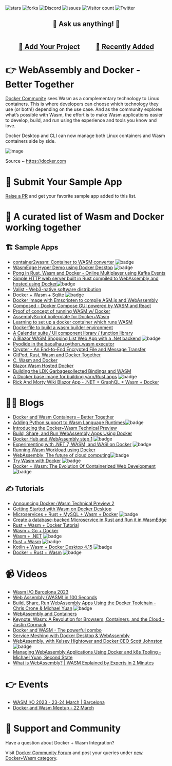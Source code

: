 ![stars](https://img.shields.io/github/stars/collabnix/wasm-docker-better-together)
![forks](https://img.shields.io/github/forks/collabnix/wasm-docker-better-together)
![Discord](https://img.shields.io/discord/1020180904129335379)
![issues](https://img.shields.io/github/issues/collabnix/wasm-docker-better-together)
![Visitor count](https://shields-io-visitor-counter.herokuapp.com/badge?page=collabnix.wasm-docker-better-together)
![Twitter](https://img.shields.io/twitter/follow/collabnix?style=social)

<h2 align="center">
🎤 Ask us anything! 🐳<br><br>

<a href="../../issues/new">:speech_balloon: Add Your Project</a> &nbsp;&nbsp;&nbsp;&nbsp;&nbsp;&nbsp;&nbsp;&nbsp; <a href="../../issues?q=is%3Aissue+is%3Aclosed+sort%3Aupdated-desc">:book: Recently Added</a>
</h2>


# 👉 WebAssembly and Docker - Better Together

[Docker Community](https://forums.docker.com) sees Wasm as a complementary technology to Linux containers. This is where developers can choose which technology they use (or both!) depending on the use case. And as the community explores what’s possible with Wasm, the effort is to make Wasm applications easier to develop, build, and run using the experience and tools you know and love.

Docker Desktop and CLI can now manage both Linux containers and Wasm containers side by side.



![image](https://user-images.githubusercontent.com/34368930/200236234-fcc71f84-a04d-4116-8cd6-9f03ae4f3973.png)

Source ~ https://docker.com


# 🐳 Submit Your Sample App

[Raise a PR](https://github.com/collabnix/wasm-docker-better-together/pulls) and get your favorite sample app added to this list.



# 🤲 A curated list of Wasm and Docker working together



## 🏗️ Sample Apps

- [container2wasm: Container to WASM converter](https://github.com/ktock/container2wasm) ![badge](https://img.shields.io/badge/-new-red)<br>
- [WasmEdge Hyper Demo using Docker Desktop](https://github.com/WasmEdge/wasmedge_hyper_demo) ![badge](https://img.shields.io/badge/-new-red)<br>
- [Pong in Rust, Wasm and Docker - Online Multiplayer using Kafka Events](https://github.com/thilo-behnke/wasm-pong)
- [Simple HTTP web server built in Rust compiled to WebAssembly and hosted using Docker](https://github.com/nslebruh/wasm-docker-test)![badge](https://img.shields.io/badge/-new-red)<br>
- [Valist - Web3-native software distribution](https://github.com/valist-io/valist)
- [Docker + Wasm + Sqlite](https://github.com/modster/docker-sqlite-wasm)  ![badge](https://img.shields.io/badge/-new-red)<br>
- [Docker image with Emscripten to compile ASM.js and WebAssembly](https://github.com/trzecieu/emscripten-docker)
- [Composed - Docker Compose GUI powered by WASM and React](https://github.com/mukkund1996/composed)
- [Proof of concept of running WASM w/ Docker](https://github.com/thiskevinwang/docker-wasm)
- [AssemblyScript boilerplate for Docker+Wasm](https://github.com/CreoOne/EdgeIntraComm)
- [Learning to set up a docker container which runs WASM](https://github.com/admiral-akk/rust-wasm-docker)
- [Dockerfile to build a wasm builder environment](https://github.com/leviyanx/wasm)
- [A Calendar suite / UI component library / function library](https://github.com/leosdibella/aciculate)
- [A Blazor WASM Shopping List Web App with a .Net backend](https://github.com/Velociraptor45/ProjectHermes-ShoppingList) ![badge](https://img.shields.io/badge/-new-red)<br>
- [Pyodide in the bacalhau python_wasm executor](https://github.com/lukemarsden/pyodide)
- [Crypter - An End-to-End Encrypted File and Message Transfer](https://github.com/Crypter-File-Transfer/Crypter)
- [GitPod, Rust, Wasm and Docker Together](https://github.com/dtoebe/GitPod-Rust-Wasm-Docker)
- [C, Wasm and Docker](https://github.com/kingso/docker-wasm)
- [Blazor Wasm Hosted Docker](https://github.com/dotnetnoobie/BlazorWasmHostedDocker)
- [Building the LDK Garbagesollected Bindings and WASM](https://github.com/synonymdev/ldk-garbagecollected-docker)
- [A Docker base image for building yarn/Rust apps](https://github.com/rbtying/yarn-wasm-rust-build-image) ![badge](https://img.shields.io/badge/-new-red)<br>
- [Rick And Morty Wiki Blazor App - .NET + GraphQL + Wasm + Docker](https://github.com/The-Katsu/RickAndMortyWiki)

# 🧑‍💻  Blogs

- [Docker and Wasm Containers – Better Together](https://collabnix.com/docker-and-wasm-containers-better-together/)
- [Adding Python support to Wasm Language Runtimes](https://wasmlabs.dev/articles/python-wasm32-wasi/)![badge](https://img.shields.io/badge/-new-red)
- [Introducing the Docker+Wasm Technical Preview](https://www.docker.com/blog/docker-wasm-technical-preview/)
- [Build, Share, and Run WebAssembly Apps Using Docker](https://www.docker.com/blog/build-share-run-webassembly-apps-docker/)
- [Docker Hub and WebAssembly step 1](https://nigelpoulton.com/docker-hub-and-webassembly-step-1/) ![badge](https://img.shields.io/badge/-new-red)<br>
- [Experimenting with .NET 7, WASM, and WASI on Docker](https://laurentkempe.com/2022/10/31/experimenting-with-dotnet-7-wasm-and-wasi-on-docker/) ![badge](https://img.shields.io/badge/-new-red)<br>
- [Running Wasm Workload using Docker](https://dev.to/docker/a-first-look-at-wasm-and-docker-5dg0)
- [WebAssembly: The future of cloud computing](https://nigelpoulton.com/webassembly-the-future-of-cloud-computing/)![badge](https://img.shields.io/badge/-new-red)<br>
- [Try Wasm with Docker](https://dev.classmethod.jp/articles/wasm-docker/) ![badge](https://img.shields.io/badge/-new-red)<br>
- [Docker + Wasm: The Evolution Of Containerized Web Development](https://www.rahulbagal.software/docker-wasm-the-evolution-of-containerized-web-development) ![badge](https://img.shields.io/badge/-new-red) <br>


## ✍️ Tutorials

- [Announcing Docker+Wasm Technical Preview 2](https://www.docker.com/blog/announcing-dockerwasm-technical-preview-2/)
- [Getting Started with Wasm on Docker Desktop](https://docs.docker.com/desktop/wasm/)
- [Microservices + Rust + MySQL + Wasm + Docker](https://github.com/second-state/microservice-rust-mysql) ![badge](https://img.shields.io/badge/-new-red)<br>
- [Create a database-backed Microservice in Rust and Run it in WasmEdge](https://www.youtube.com/watch?v=VSqMPFr7SEs)
- [Rust + Wasm + Docker Tutorial](https://github.com/artificial-lua/RustToWasmTutorial) 
- [Wasm + Go + Docker](https://github.com/flat35hd99/wasm-go-docker)
- [Wasm + .NET](https://github.com/InCerryGit/PublishDotNetToWASM) ![badge](https://img.shields.io/badge/-new-red)<br>
- [Rust + Wasm](https://github.com/thiskevinwang/docker-wasm) ![badge](https://img.shields.io/badge/-new-red)<br>
- [Kotlin + Wasm + Docker Desktop 4.15](https://github.com/hfhbd/kotlin-docker-wasm) ![badge](https://img.shields.io/badge/-new-red)<br>
- [Docker + Rust + Wasm](https://github.com/talrasha007/docker-rust-wasm) ![badge](https://img.shields.io/badge/-new-red)<br>


# 📹 Videos


- [Wasm I/O Barcelona 2023](https://www.youtube.com/playlist?list=PLP3xGl7Eb-4NtSX-wzOxUCjPsBcw2zrPA)
- [Web Assembly (WASM) in 100 Seconds](https://www.youtube.com/watch?v=cbB3QEwWMlA)
- [Build, Share, Run WebAssembly Apps Using the Docker Toolchain - Chris Crone & Michael Yuan](https://www.youtube.com/watch?v=3j915xoDovs) ![badge](https://img.shields.io/badge/-new-red)<br>
- [WebAssembly and Containers](https://www.youtube.com/watch?v=OGcm3rHg630&t=95s)
- [Keynote: Wasm: A Revolution for Browsers, Containers, and the Cloud - Justin Cormack](https://www.youtube.com/watch?v=uf0Rboi0mYg)
- [Docker and WASM - The powerful combo](https://www.youtube.com/watch?v=9JVV2qrp080&t=131s)
- [Service Meshing with Docker Desktop & WebAssembly](https://www.youtube.com/watch?v=5BrbbKZOctw)
- [WebAssembly, with Kelsey Hightower and Docker CEO Scott Johnston](https://www.youtube.com/watch?v=VKMURlwWIVI) ![badge](https://img.shields.io/badge/-new-red)<br>
- [Managing WebAssembly Applications Using Docker and k8s Tooling - Michael Yuan, Second State](https://www.youtube.com/watch?v=jiiuL3bsDhU)
- [What is WebAssembly? | WASM Explained by Experts in 2 Minutes](https://www.youtube.com/watch?v=-DVcchn4T_Y)

# 👉 Events

- [WASM I/O 2023 - 23-24 March | Barcelona](https://wasmio.tech)
- [Docker and Wasm Meetup - 22 March](https://www.meetup.com/es-ES/docker-barcelona-spain/events/291983473/)


# 💬 Support and Community

Have a question about Docker + Wasm Integration? 

Visit  [Docker Community Forum](https://forums.docker.com) and post your queries under [new Docker+Wasm category](https://forums.docker.com/c/docker-wasm/63).
